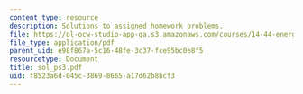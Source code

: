 ```yaml
---
content_type: resource
description: Solutions to assigned homework problems.
file: https://ol-ocw-studio-app-qa.s3.amazonaws.com/courses/14-44-energy-economics-spring-2007/f8523a6d045c38698665a17d62b8bcf3_sol_ps3.pdf
file_type: application/pdf
parent_uid: e98f867a-5c16-48fe-3c37-fce95bc0e8f5
resourcetype: Document
title: sol_ps3.pdf
uid: f8523a6d-045c-3869-8665-a17d62b8bcf3
---
```

